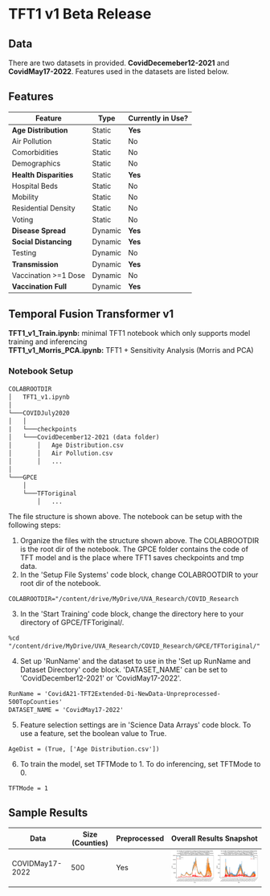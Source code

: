 # TFT1 v1 Beta Release
## Data
There are two datasets in provided. **CovidDecemeber12-2021** and **CovidMay17-2022**. Features used in the datasets are listed below.

## Features
| Feature        | Type       |  Currently in Use?      |
|------------------------|------------|-------------------------|
| **Age Distribution**    | Static     | **Yes**    |
| Air Pollution    | Static     | No    |
| Comorbidities          | Static     | No    |
| Demographics    | Static     | No    |
| **Health Disparities**    | Static     | **Yes**    |
| Hospital Beds   | Static     | No    |
| Mobility   | Static     | No    |
| Residential Density    | Static     | No                     |
| Voting    | Static     | No    |
| **Disease Spread**       | Dynamic    | **Yes**     |
| **Social Distancing**    | Dynamic    | **Yes**    |
| Testing    | Dynamic    | No           |
| **Transmission**    | Dynamic    | **Yes**    |
| Vaccination >=1 Dose   | Dynamic    | No |
| **Vaccination Full**  | Dynamic    | **Yes** |

## Temporal Fusion Transformer v1
**TFT1_v1_Train.ipynb:** minimal TFT1 notebook which only supports model training and inferencing \
**TFT1_v1_Morris_PCA.ipynb:** TFT1 + Sensitivity Analysis (Morris and PCA)

### Notebook Setup
```
COLABROOTDIR
│   TFT1_v1.ipynb   
│
└───COVIDJuly2020
│   │
|   └───checkpoints
│   └───CovidDecember12-2021 (data folder)
│       │   Age Distribution.csv
│       │   Air Pollution.csv
│       │   ...
│   
└───GPCE
    │   
    └───TFToriginal
        │   ...
```

The file structure is shown above. The notebook can be setup with the following steps:

1. Organize the files with the structure shown above. The COLABROOTDIR is the root dir of the notebook. The GPCE folder contains the code of TFT model and is the place where TFT1 saves checkpoints and tmp data.
2. In the 'Setup File Systems' code block, change COLABROOTDIR to your root dir of the notebook.
```
COLABROOTDIR="/content/drive/MyDrive/UVA_Research/COVID_Research
```
3. In the 'Start Training' code block, change the directory here to your directory of GPCE/TFToriginal/.
```
%cd "/content/drive/MyDrive/UVA_Research/COVID_Research/GPCE/TFToriginal/"
```
4. Set up 'RunName' and the dataset to use in the 'Set up RunName and Dataset Directory' code block. 'DATASET_NAME' can be set to 'CovidDecember12-2021' or 'CovidMay17-2022'.
```
RunName = 'CovidA21-TFT2Extended-Di-NewData-Unpreprocessed-500TopCounties'
DATASET_NAME = 'CovidMay17-2022'
```
5. Feature selection settings are in 'Science Data Arrays' code block. To use a feature, set the boolean value to True.
```
AgeDist = (True, ['Age Distribution.csv'])
```
6. To train the model, set TFTMode to 1. To do inferencing, set TFTMode to 0.
```
TFTMode = 1
```

## Sample Results
| Data | Size (Counties)| Preprocessed |        Overall Results Snapshot       | 
|---------|----------------|----|-------------------------------------------------------|
|   COVIDMay17-2022     |       500       | Yes | ![](results/COVIDMay_2022_Preprocessed_500Counties.png) |           